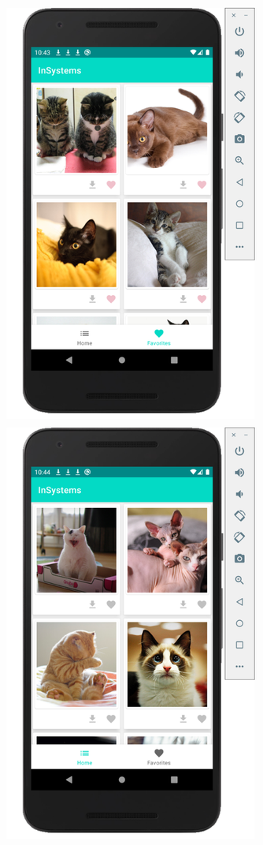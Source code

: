 ![Alt text](https://github.com/Zhogolev/images/blob/main/images/insystem/1.png?raw=true "Home page")

![Alt text](https://github.com/Zhogolev/images/blob/main/images/insystem/2.png?raw=true "Home page")